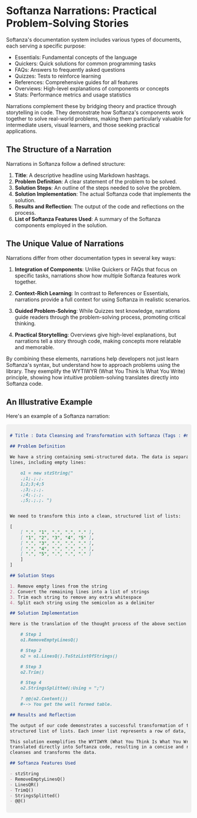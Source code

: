 # Softanza Narrations: Practical Problem-Solving Stories

Softanza's documentation system includes various types of documents, each serving a specific purpose:

- Essentials: Fundamental concepts of the language
- Quickers: Quick solutions for common programming tasks
- FAQs: Answers to frequently asked questions
- Quizzes: Tests to reinforce learning
- References: Comprehensive guides for all features
- Overviews: High-level explanations of components or concepts
- Stats: Performance metrics and usage statistics

Narrations complement these by bridging theory and practice through storytelling in code. They demonstrate how Softanza's components work together to solve real-world problems, making them particularly valuable for intermediate users, visual learners, and those seeking practical applications.

## The Structure of a Narration

Narrations in Softanza follow a defined structure:

1. **Title**: A descriptive headline using Markdown hashtags.
2. **Problem Definition**: A clear statement of the problem to be solved.
3. **Solution Steps**: An outline of the steps needed to solve the problem.
4. **Solution Implementation**: The actual Softanza code that implements the solution.
5. **Results and Reflection**: The output of the code and reflections on the process.
6. **List of Softanza Features Used**: A summary of the Softanza components employed in the solution.

## The Unique Value of Narrations

Narrations differ from other documentation types in several key ways:

1. **Integration of Components**: Unlike Quickers or FAQs that focus on specific tasks, narrations show how multiple Softanza features work together.

2. **Context-Rich Learning**: In contrast to References or Essentials, narrations provide a full context for using Softanza in realistic scenarios.

3. **Guided Problem-Solving**: While Quizzes test knowledge, narrations guide readers through the problem-solving process, promoting critical thinking.

4. **Practical Storytelling**: Overviews give high-level explanations, but narrations tell a story through code, making concepts more relatable and memorable.

By combining these elements, narrations help developers not just learn Softanza's syntax, but understand how to approach problems using the library. They exemplify the WYTIWYR (What You Think Is What You Write) principle, showing how intuitive problem-solving translates directly into Softanza code.

## An Illustrative Example

Here's an example of a Softanza narration:

<div style="background-color: #f0f0f0; padding: 10px; border-radius: 5px;">

```markdown
# Title : Data Cleansing and Transformation with Softanza (Tags : #narration #data-cleansing #sdata-transformation)

## Problem Definition

We have a string containing semi-structured data. The data is separated by semicolons and spread across multiple
lines, including empty lines:

	o1 = new stzString("
	.;1;.;.;.
	1;2;3;4;5
	.;3;.;.;.
	.;4;.;.;.
	.;5;.;.;. ")


We need to transform this into a clean, structured list of lists:

[
	[ ".", "1", ".", ".", "." ],
	[ "1", "2", "3", "4", "5" ],
	[ ".", "3", ".", ".", "." ],
	[ ".", "4", ".", ".", "." ],
	[ ".", "5", ".", ".", "." ]
	]
]

## Solution Steps

1. Remove empty lines from the string
2. Convert the remaining lines into a list of strings
3. Trim each string to remove any extra whitespace
4. Split each string using the semicolon as a delimiter

## Solution Implementation

Here is the translation of the thought process of the above section in Softanza:

	# Step 1
	o1.RemoveEmptyLinesQ()

	# Step 2
	o2 = o1.LinesQ().ToStzListOfStrings()

	# Step 3
	o2.Trim()

	# Step 4
	o2.StringsSplitted(:Using = ";")

	? @@(o2.Content())
	#--> You get the well formed table.

## Results and Reflection

The output of our code demonstrates a successful transformation of the semi-structured data into a clean,
structured list of lists. Each inner list represents a row of data, with empty cells represented by dots.

This solution exemplifies the WYTIWYR (What You Think Is What You Write) principle. Our thought process
translated directly into Softanza code, resulting in a concise and readable solution that effectively
cleanses and transforms the data.

## Softanza Features Used

- stzString
- RemoveEmptyLinesQ()
- LinesQR()
- TrimQ()
- StringsSplitted()
- @@()
```
